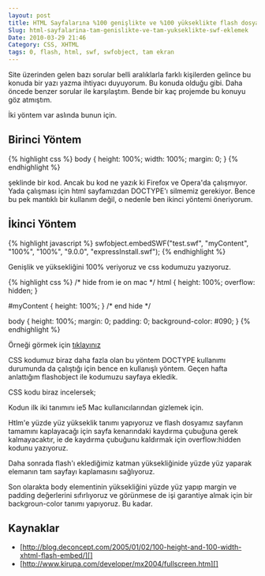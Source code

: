 ```yaml
---
layout: post
title: HTML Sayfalarına %100 genişlikte ve %100 yükseklikte flash dosyaları eklemek
Slug: html-sayfalarina-tam-genislikte-ve-tam-yukseklikte-swf-eklemek
Date: 2010-03-29 21:46
Category: CSS, XHTML
tags: 0, flash, html, swf, swfobject, tam ekran
---
```


Site üzerinden gelen bazı sorular belli aralıklarla farklı kişilerden
gelince bu konuda bir yazı yazma ihtiyacı duyuyorum. Bu konuda olduğu
gibi. Daha öncede benzer sorular ile karşılaştım. Bende bir kaç projemde
bu konuyu göz atmıştım.

İki yöntem var aslında bunun için.

## Birinci Yöntem

{% highlight css %}
body {
    height: 100%;
    width: 100%;
    margin: 0;
}
{% endhighlight %}

şeklinde bir kod. Ancak bu kod ne yazık ki Firefox ve Opera'da
çalışmıyor. Yada çalışması için html sayfamızdan DOCTYPE'ı silmemiz
gerekiyor. Bence bu pek mantıklı bir kullanım değil, o nedenle ben
ikinci yöntemi öneriyorum.

## İkinci Yöntem

{% highlight javascript %}
swfobject.embedSWF("test.swf", "myContent", "100%", "100%", "9.0.0",
"expressInstall.swf");
{% endhighlight %}

Genişlik ve yüksekliğini 100% veriyoruz ve css kodumuzu yazıyoruz.

{% highlight css %}
/* hide from ie on mac \*/
html {
    height: 100%;
    overflow: hidden;
}

#myContent {
    height: 100%;
}
/* end hide */

body {
    height: 100%;
    margin: 0;
    padding: 0;
    background-color: #090;
}
{% endhighlight %}

Örneği görmek için [tıklayınız][]

CSS kodumuz biraz daha fazla olan bu yöntem DOCTYPE kullanımı durumunda
da çalıştığı için bence en kullanışlı yöntem. Geçen hafta anlattığım
flashobject ile kodumuzu sayfaya ekledik.

CSS kodu biraz incelersek;

Kodun ilk iki tanımını ie5 Mac kullanıcılarından gizlemek için.

Htlm'e yüzde yüz yükseklik tanımı yapıyoruz ve flash dosyamız sayfanın
tamamını kaplayacağı için sayfa kenarındaki kaydırma çubuğuna gerek
kalmayacaktır, ie de kaydırma çubuğunu kaldırmak için overflow:hidden
kodunu yazıyoruz.

Daha sonrada flash'ı eklediğimiz katman yüksekliğinide yüzde yüz yaparak
elemanın tam sayfayı kaplamasını sağlıyoruz.

Son olarakta body elementinin yüksekliğini yüzde yüz yapıp margin ve
padding değerlerini sıfırlıyoruz ve görünmese de işi garantiye almak
için bir backgroun-color tanımı yapıyoruz. Bu kadar.

## Kaynaklar

-   [http://blog.deconcept.com/2005/01/02/100-height-and-100-width-xhtml-flash-embed/][]
-   [http://www.kirupa.com/developer/mx2004/fullscreen.htm][]

  [tıklayınız]: /dokumanlar/tamekran_flash/tamekran.html
  [http://blog.deconcept.com/2005/01/02/100-height-and-100-width-xhtml-flash-embed/]: http://blog.deconcept.com/2005/01/02/100-height-and-100-width-xhtml-flash-embed/
  [http://www.kirupa.com/developer/mx2004/fullscreen.htm]: http://www.kirupa.com/developer/mx2004/fullscreen.htm
